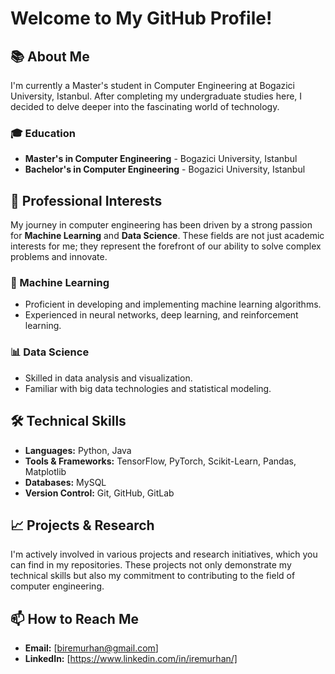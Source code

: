 # Welcome to My GitHub Profile!

## 📚 About Me
I'm currently a Master's student in Computer Engineering at Bogazici University, Istanbul. After completing my undergraduate studies here, I decided to delve deeper into the fascinating world of technology.

### 🎓 Education
- **Master's in Computer Engineering** - Bogazici University, Istanbul
- **Bachelor's in Computer Engineering** - Bogazici University, Istanbul

## 💼 Professional Interests
My journey in computer engineering has been driven by a strong passion for **Machine Learning** and **Data Science**. These fields are not just academic interests for me; they represent the forefront of our ability to solve complex problems and innovate.

### 🤖 Machine Learning
- Proficient in developing and implementing machine learning algorithms.
- Experienced in neural networks, deep learning, and reinforcement learning.

### 📊 Data Science
- Skilled in data analysis and visualization.
- Familiar with big data technologies and statistical modeling.

## 🛠️ Technical Skills
- **Languages:** Python, Java
- **Tools & Frameworks:** TensorFlow, PyTorch, Scikit-Learn, Pandas, Matplotlib
- **Databases:** MySQL
- **Version Control:** Git, GitHub, GitLab

## 📈 Projects & Research
I'm actively involved in various projects and research initiatives, which you can find in my repositories. These projects not only demonstrate my technical skills but also my commitment to contributing to the field of computer engineering.

## 📫 How to Reach Me
- **Email:** [biremurhan@gmail.com]
- **LinkedIn:** [https://www.linkedin.com/in/iremurhan/]
